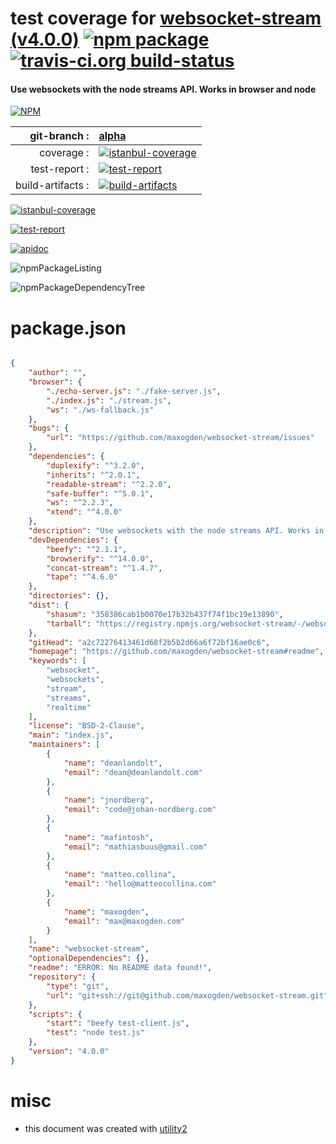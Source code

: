 # test coverage for  [websocket-stream (v4.0.0)](https://github.com/maxogden/websocket-stream#readme)  [![npm package](https://img.shields.io/npm/v/npmtest-websocket-stream.svg?style=flat-square)](https://www.npmjs.org/package/npmtest-websocket-stream) [![travis-ci.org build-status](https://api.travis-ci.org/npmtest/node-npmtest-websocket-stream.svg)](https://travis-ci.org/npmtest/node-npmtest-websocket-stream)
#### Use websockets with the node streams API. Works in browser and node

[![NPM](https://nodei.co/npm/websocket-stream.png?downloads=true)](https://www.npmjs.com/package/websocket-stream)

| git-branch : | [alpha](https://github.com/npmtest/node-npmtest-websocket-stream/tree/alpha)|
|--:|:--|
| coverage : | [![istanbul-coverage](https://npmtest.github.io/node-npmtest-websocket-stream/build/coverage.badge.svg)](https://npmtest.github.io/node-npmtest-websocket-stream/build/coverage.html/index.html)|
| test-report : | [![test-report](https://npmtest.github.io/node-npmtest-websocket-stream/build/test-report.badge.svg)](https://npmtest.github.io/node-npmtest-websocket-stream/build/test-report.html)|
| build-artifacts : | [![build-artifacts](https://npmtest.github.io/node-npmtest-websocket-stream/glyphicons_144_folder_open.png)](https://github.com/npmtest/node-npmtest-websocket-stream/tree/gh-pages/build)|

[![istanbul-coverage](https://npmtest.github.io/node-npmtest-websocket-stream/build/screenCapture.buildCustomOrg.browser.coverage.html.png)](https://npmtest.github.io/node-npmtest-websocket-stream/build/coverage.html/index.html)

[![test-report](https://npmtest.github.io/node-npmtest-websocket-stream/build/screenCapture.buildCustomOrg.browser.%252Fhome%252Ftravis%252Fbuild%252Fnpmtest%252Fnode-npmtest-websocket-stream%252Ftmp%252Fbuild%252Ftest-report.html.png)](https://npmtest.github.io/node-npmtest-websocket-stream/build/test-report.html)

[![apidoc](https://npmdoc.github.io/node-npmdoc-websocket-stream/build/screenCapture.buildApidoc.browser.%252Fhome%252Ftravis%252Fbuild%252Fnpmdoc%252Fnode-npmdoc-websocket-stream%252Ftmp%252Fbuild%252Fapidoc.html.png)](https://npmdoc.github.io/node-npmdoc-websocket-stream/build/apidoc.html)

![npmPackageListing](https://npmtest.github.io/node-npmtest-websocket-stream/build/screenCapture.npmPackageListing.svg)

![npmPackageDependencyTree](https://npmtest.github.io/node-npmtest-websocket-stream/build/screenCapture.npmPackageDependencyTree.svg)



# package.json

```json

{
    "author": "",
    "browser": {
        "./echo-server.js": "./fake-server.js",
        "./index.js": "./stream.js",
        "ws": "./ws-fallback.js"
    },
    "bugs": {
        "url": "https://github.com/maxogden/websocket-stream/issues"
    },
    "dependencies": {
        "duplexify": "^3.2.0",
        "inherits": "^2.0.1",
        "readable-stream": "^2.2.0",
        "safe-buffer": "^5.0.1",
        "ws": "^2.2.3",
        "xtend": "^4.0.0"
    },
    "description": "Use websockets with the node streams API. Works in browser and node",
    "devDependencies": {
        "beefy": "^2.1.1",
        "browserify": "^14.0.0",
        "concat-stream": "^1.4.7",
        "tape": "^4.6.0"
    },
    "directories": {},
    "dist": {
        "shasum": "358386cab1b0070e17b32b437f74f1bc19e13890",
        "tarball": "https://registry.npmjs.org/websocket-stream/-/websocket-stream-4.0.0.tgz"
    },
    "gitHead": "a2c72276413461d68f2b5b2d66a6f72bf16ae0c6",
    "homepage": "https://github.com/maxogden/websocket-stream#readme",
    "keywords": [
        "websocket",
        "websockets",
        "stream",
        "streams",
        "realtime"
    ],
    "license": "BSD-2-Clause",
    "main": "index.js",
    "maintainers": [
        {
            "name": "deanlandolt",
            "email": "dean@deanlandolt.com"
        },
        {
            "name": "jnordberg",
            "email": "code@johan-nordberg.com"
        },
        {
            "name": "mafintosh",
            "email": "mathiasbuus@gmail.com"
        },
        {
            "name": "matteo.collina",
            "email": "hello@matteocollina.com"
        },
        {
            "name": "maxogden",
            "email": "max@maxogden.com"
        }
    ],
    "name": "websocket-stream",
    "optionalDependencies": {},
    "readme": "ERROR: No README data found!",
    "repository": {
        "type": "git",
        "url": "git+ssh://git@github.com/maxogden/websocket-stream.git"
    },
    "scripts": {
        "start": "beefy test-client.js",
        "test": "node test.js"
    },
    "version": "4.0.0"
}
```



# misc
- this document was created with [utility2](https://github.com/kaizhu256/node-utility2)
